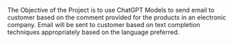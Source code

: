 The Objective of the Project is to use ChatGPT Models to send email to customer based on the comment provided for the products in an electronic company.
Email will be sent to customer based on text completion techniques appropriately based on the language preferred.
